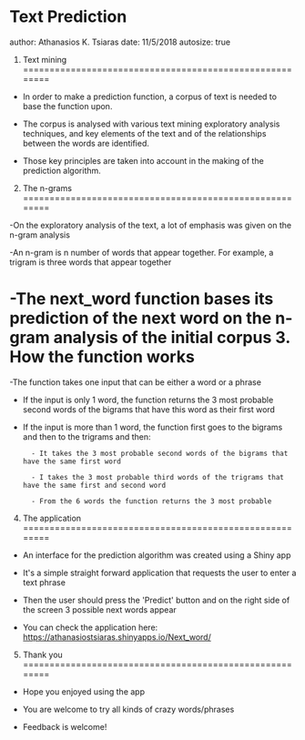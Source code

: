Text Prediction
========================================================
author: Athanasios K. Tsiaras
date: 11/5/2018
autosize: true

1. Text mining
========================================================

- In order to make a prediction function, a corpus of text is needed
to base the function upon.

- The corpus is analysed with various text mining exploratory analysis
techniques, and key elements of the text and of the relationships between the words
are identified.

- Those key principles are taken into account in the making of the
prediction algorithm.

2. The n-grams
========================================================

-On the exploratory analysis of the text, a lot of emphasis was given on the n-gram analysis

-An n-gram is n number of words that appear together. For example, a trigram is three words that appear together

-The next_word function bases its prediction of the next word on the n-gram analysis of the initial corpus
3. How the function works
========================================================

-The function takes one input that can be either a word or a phrase

- If the input is only 1 word, the function returns the 3 most probable second words of the bigrams that have this word as their first word

- If the input is more than 1 word, the function first goes to the bigrams and then to the trigrams and then:

        - It takes the 3 most probable second words of the bigrams that have the same first word
        
        - I takes the 3 most probable third words of the trigrams that have the same first and second word
        
        - From the 6 words the function returns the 3 most probable

4. The application
========================================================

- An interface for the prediction algorithm was created using a Shiny app

- It's a simple straight forward application that requests the user to enter a text phrase

- Then the user should press the 'Predict' button and on the right side of the screen 3 possible next words appear

- You can check the application here: https://athanasiostsiaras.shinyapps.io/Next_word/

5. Thank you
========================================================

- Hope you enjoyed using the app

- You are welcome to try all kinds of crazy words/phrases

- Feedback is welcome!

